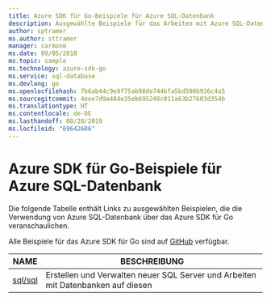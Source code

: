 ```yaml
---
title: Azure SDK für Go-Beispiele für Azure SQL-Datenbank
description: Ausgewählte Beispiele für das Arbeiten mit Azure SQL-Datenbank aus dem Azure SDK für Go
author: sptramer
ms.author: sttramer
manager: carmonm
ms.date: 09/05/2018
ms.topic: sample
ms.technology: azure-sdk-go
ms.service: sql-database
ms.devlang: go
ms.openlocfilehash: 7b6ab44c9e9f75ab98de744bfa5bd500b936c4a5
ms.sourcegitcommit: 4eee7d9a484e35eb695248c011a63b27603d354b
ms.translationtype: HT
ms.contentlocale: de-DE
ms.lasthandoff: 08/20/2019
ms.locfileid: "69642686"
---
```

# <a name="azure-sdk-for-go-samples-for-azure-sql-database"></a>Azure SDK für Go-Beispiele für Azure SQL-Datenbank

Die folgende Tabelle enthält Links zu ausgewählten Beispielen, die die Verwendung von Azure SQL-Datenbank über das Azure SDK für Go veranschaulichen.

Alle Beispiele für das Azure SDK für Go sind auf [GitHub](https://github.com/Azure-Samples/azure-sdk-for-go-samples) verfügbar.

| NAME | BESCHREIBUNG |
|------|-------------|
| [sql/sql](https://github.com/Azure-Samples/azure-sdk-for-go-samples/blob/master/sql/sql.go) | Erstellen und Verwalten neuer SQL Server und Arbeiten mit Datenbanken auf diesen |
